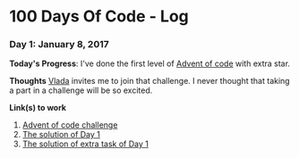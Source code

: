 # 100 Days Of Code - Log

### Day 1: January 8, 2017 

**Today's Progress**: I've done the first level of [Advent of code](http://adventofcode.com/2016/day/1) with extra star.

**Thoughts** [Vlada](https://twitter.com/two_in_one) invites me to join that challenge. I never thought that taking a part in a challenge will be so excited.

**Link(s) to work**
1. [Advent of code challenge](http://adventofcode.com)
2. [The solution of Day 1](https://github.com/evilj0e/advent-of-code-2016/blob/master/Day%201/solution.js)
3. [The solution of extra task of Day 1](https://github.com/evilj0e/advent-of-code-2016/blob/master/Day%201/extra.js)
